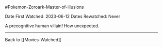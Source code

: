 #Pokemon-Zoroark-Master-of-Illusions

Date First Watched:  2023-06-12
Dates Rewatched:  Never

A precognitive human villain!  How unexpected.

---
Back to [[Movies-Watched]]